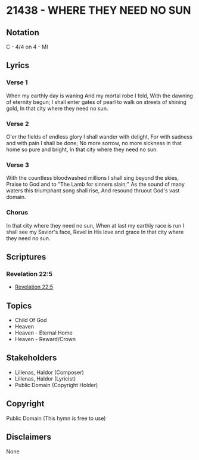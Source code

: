 # 21438 - WHERE THEY NEED NO SUN

## Notation

C - 4/4 on 4 - MI

## Lyrics

### Verse 1

When my earthly day is waning And my mortal robe I fold, With the dawning of eternity begun; I shall enter gates of pearl to walk on streets of shining gold, In that city where they need no sun.

### Verse 2

O'er the fields of endless glory I shall wander with delight, For with sadness and with pain I shall be done; No more sorrow, no more sickness in that home so pure and bright, In that city where they need no sun.

### Verse 3

With the countless bloodwashed millions I shall sing beyond the skies, Praise to God and to "The Lamb for sinners slain;" As the sound of many waters this triumphant song shall rise, And resound thruout God's vast domain.

### Chorus

In that city where they need no sun, When at last my earthly race is run I shall see my Savior's face, Revel in His love and grace In that city where they need no sun.


## Scriptures

### Revelation 22:5

- [Revelation 22:5](https://www.biblegateway.com/passage/?search=Revelation%2022%3A5)


## Topics

- Child Of God
- Heaven
- Heaven - Eternal Home
- Heaven - Reward/Crown

## Stakeholders

- Lillenas, Haldor (Composer)
- Lillenas, Haldor (Lyricist)
- Public Domain (Copyright Holder)

## Copyright

Public Domain
(This hymn is free to use)

## Disclaimers

None

